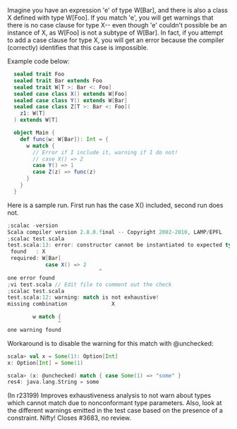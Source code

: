 Imagine you have an expression 'e' of type W[Bar], and there is also a class X defined with type W[Foo].  If you match 'e', you will get warnings that there is no case clause for type X-- even though 'e' couldn't possible be an instance of X, as W[Foo] is not a subtype of W[Bar].  In fact, if you attempt to add a case clause for type X, you will get an error because the compiler (correctly) identifies that this case is impossible.

Example code below:
```scala
  sealed trait Foo
  sealed trait Bar extends Foo
  sealed trait W[T >: Bar <: Foo]
  sealed case class X() extends W[Foo]
  sealed case class Y() extends W[Bar]
  sealed case class Z[T >: Bar <: Foo](
    z1: W[T]
  ) extends W[T]

  object Main {
    def func(w: W[Bar]): Int = {
      w match {
        // Error if I include it, warning if I do not!
        // case X() => 2
        case Y() => 1
        case Z(z) => func(z)
      }
    }
  }
```
Here is a sample run.  First run has the case X() included, second run does not.

```scala
;scalac -version
Scala compiler version 2.8.0.final -- Copyright 2002-2010, LAMP/EPFL
;scalac test.scala
test.scala:13: error: constructor cannot be instantiated to expected type;
 found   : X
 required: W[Bar]
			case X() => 2
                             ^
one error found
;vi test.scala // Edit file to comment out the check
;scalac test.scala
test.scala:12: warning: match is not exhaustive!
missing combination              X

		w match {
                ^
one warning found
```
Workaround is to disable the warning for this match with @unchecked:

```scala
scala> val x = Some(1): Option[Int]                         
x: Option[Int] = Some(1)

scala> (x: @unchecked) match { case Some(1) => "some" }
res4: java.lang.String = some
```
(In r23199) Improves exhaustiveness analysis to not warn about types which
cannot match due to nonconformant type parameters.  Also, look at the
different warnings emitted in the test case based on the presence
of a constraint.  Nifty! Closes #3683, no review.
